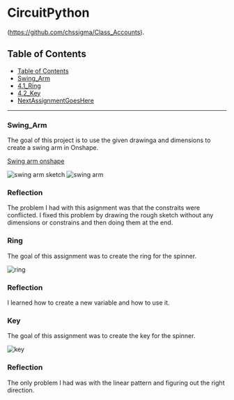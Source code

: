 # CircuitPython

(https://github.com/chssigma/Class_Accounts).
## Table of Contents
* [Table of Contents](#TableOfContents)
* [Swing_Arm](#Swing_Arm)
* [4.1_Ring](#Ring)
* [4.2_Key](#Key)
* [NextAssignmentGoesHere](#NextAssignment)
---

### Swing_Arm 
The goal of this project is to use the given drawinga and dimensions to create a swing arm in Onshape.

 [Swing arm onshape](https://cvilleschools.onshape.com/documents/38cffd9b92321ffacaa285ff/w/e6e5636cd8ff9c6a04af5d9c/e/c91c876c5e79c30c59af81c6?renderMode=0&uiState=635690c55902f51d731041dd)
 

![swing arm sketch](https://user-images.githubusercontent.com/71402974/197537543-198e75ca-6ce3-41df-bb89-073149289105.png)
![swing arm ](https://user-images.githubusercontent.com/71402974/197537778-56b213b8-a8e7-4bac-b4cc-361af4551334.png)

### Reflection 
The problem I had with this asignment was that the constraits were conflicted. I fixed this problem by drawing the rough sketch without any dimensions or constrains and then doing them at the end. 

### Ring
The goal of this assignment was to create the ring for the spinner.

![ring](https://user-images.githubusercontent.com/71402974/197541002-cd1d50b1-03db-408f-bdcf-c7af983b60ee.png)

### Reflection 
I learned how to create a new variable and how to use it.

### Key
The goal of this assignment was to create the key for the spinner.

![key](https://user-images.githubusercontent.com/71402974/197542492-a5d48b14-5d41-4322-b4f4-9fb39dfefafb.png)

### Reflection 
The only problem I had was with the linear pattern and figuring out the right direction.



